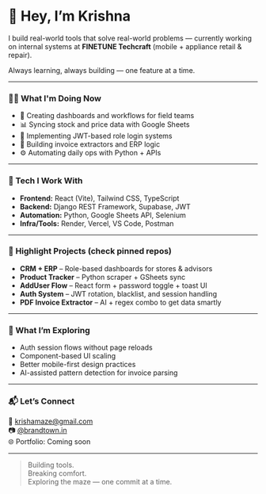 # 👋 Hey, I’m Krishna 

I build real-world tools that solve real-world problems — currently working on internal systems at **FINETUNE Techcraft** (mobile + appliance retail & repair).

Always learning, always building — one feature at a time.

---

### 🧑‍💻 What I'm Doing Now

- 🧭 Creating dashboards and workflows for field teams
- 📊 Syncing stock and price data with Google Sheets
- 🔐 Implementing JWT-based role login systems
- 🧾 Building invoice extractors and ERP logic
- ⚙️ Automating daily ops with Python + APIs

---

### 🔧 Tech I Work With

- **Frontend:** React (Vite), Tailwind CSS, TypeScript  
- **Backend:** Django REST Framework, Supabase, JWT  
- **Automation:** Python, Google Sheets API, Selenium  
- **Infra/Tools:** Render, Vercel, VS Code, Postman

---

### 📌 Highlight Projects (check pinned repos)

- **CRM + ERP** – Role-based dashboards for stores & advisors  
- **Product Tracker** – Python scraper + GSheets sync  
- **AddUser Flow** – React form + password toggle + toast UI  
- **Auth System** – JWT rotation, blacklist, and session handling  
- **PDF Invoice Extractor** – AI + regex combo to get data smartly

---

### 🌱 What I’m Exploring

- Auth session flows without page reloads  
- Component-based UI scaling  
- Better mobile-first design practices  
- AI-assisted pattern detection for invoice parsing

---

### 📬 Let’s Connect

📩 krishamaze@gmail.com  
📷 [@brandtown.in](https://instagram.com/krishanmu.ak)  
🌐 Portfolio: Coming soon

---

> Building tools.  
> Breaking comfort.  
> Exploring the maze — one commit at a time.
